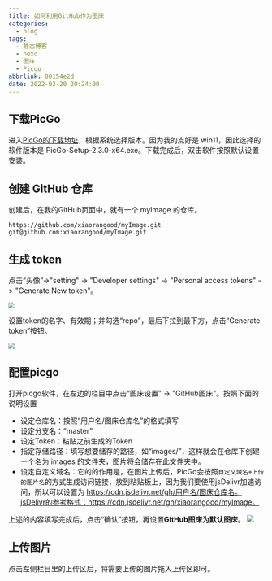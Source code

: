 ```yaml
---
title: 如何利用GitHub作为图床
categories:
  - blog
tags:
  - 静态博客
  - hexo
  - 图床
  - Picgo
abbrlink: 80154e2d
date: 2022-03-20 20:24:00
---
```


## 下载PicGo

进入[PicGo的下载地址](https://github.com/Molunerfinn/PicGo/releases)，根据系统选择版本。因为我的点好是 win11，因此选择的软件版本是 PicGo-Setup-2.3.0-x64.exe。下载完成后，双击软件按照默认设置安装。

## 创建 GitHub 仓库

创建后，在我的GitHub页面中，就有一个 myImage 的仓库。

```
https://github.com/xiaorangood/myImage.git
git@github.com:xiaorangood/myImage.git
```

<!--more-->

## 生成 token

点击“头像”->"setting" -> "Developer settings" -> "Personal access tokens" -> "Generate New token"。

<img src="https://cdn.jsdelivr.net/gh/xiaorangood/myImage/images/Snipaste_2022-03-20_20-43-09.png" style="zoom:70%"/>

设置token的名字、有效期；并勾选“repo”，最后下拉到最下方，点击“Generate token”按钮。

<img src="https://cdn.jsdelivr.net/gh/xiaorangood/myImage/images/Snipaste_2022-03-20_20-43-30.png" style="zoom:75%"/>

## 配置picgo

打开picgo软件，在左边的栏目中点击“图床设置” -> "GitHub图床"。按照下面的说明设置

- 设定仓库名：按照“用户名/图床仓库名”的格式填写
- 设定分支名：“master”
- 设定Token：粘贴之前生成的Token
- 指定存储路径：填写想要储存的路径，如“images/”，这样就会在仓库下创建一个名为 images 的文件夹，图片将会储存在此文件夹中。
- 设定自定义域名：它的的作用是，在图片上传后，PicGo会按照`自定义域名+上传的图片名`的方式生成访问链接，放到粘贴板上，因为我们要使用jsDelivr加速访问，所以可以设置为 https://cdn.jsdelivr.net/gh/用户名/图床仓库名。jsDelivr的参考格式：https://cdn.jsdelivr.net/gh/xiaorangood/myImage。

上述的内容填写完成后，点击“确认”按钮，再设置**GitHub图床为默认图床**。
<img src="https://cdn.jsdelivr.net/gh/xiaorangood/myImage/images/20220320212009.png" style="zoom:85%"/>

## 上传图片

点击左侧栏目里的上传区后，将需要上传的图片拖入上传区即可。